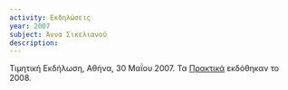 ```yaml
---
activity: Εκδηλώσεις
year: 2007
subject: Άννα Σικελιανού
description: 
---
```


Τιμητική Εκδήλωση, Αθήνα, 30 Μαΐου 2007. Τα [Πρακτικά](/publications/epetiaka-afierwmata/anna_sikelianou.html) εκδόθηκαν το 2008.
